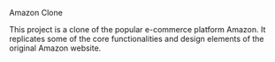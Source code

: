 Amazon Clone



This project is a clone of the popular e-commerce platform Amazon. It replicates some of the core functionalities and design elements of the original Amazon website.
